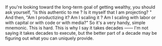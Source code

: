 If you're looking toward the long-term goal of getting wealthy, you should ask yourself, "Is this authentic to me ? Is it myself that I am projecting? " And then, "Am I productizing it? Am I scaling it ? Am I scaling with labor or with capital or with code or with media?" So it's a very handy, simple mnemonic. This is hard. This is why I say it takes decades —— I'm not saying it takes decades to execute, but the better part of a decade may be figuring out what you can uniquely provide.

